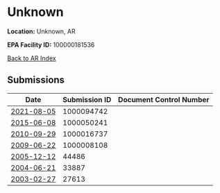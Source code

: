 # Unknown

**Location:** Unknown, AR

**EPA Facility ID:** 100000181536

[Back to AR Index](../../index.md)

## Submissions

| Date | Submission ID | Document Control Number |
|------|--------------|-------------------------|
| [2021-08-05](submissions/1000094742.md) | 1000094742 |  |
| [2015-06-08](submissions/1000050241.md) | 1000050241 |  |
| [2010-09-29](submissions/1000016737.md) | 1000016737 |  |
| [2009-06-22](submissions/1000008108.md) | 1000008108 |  |
| [2005-12-12](submissions/44486.md) | 44486 |  |
| [2004-06-21](submissions/33887.md) | 33887 |  |
| [2003-02-27](submissions/27613.md) | 27613 |  |
